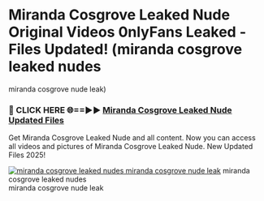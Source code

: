 # Miranda Cosgrove Leaked Nude Original Videos 0nlyFans Leaked - Files Updated! (miranda cosgrove leaked nudes<br>
miranda cosgrove nude leak)

<h3>🔴 CLICK HERE 🌐==►► <a href="https://tinyurl.com/2p9ay9w9" rel="nofollow">Miranda Cosgrove Leaked Nude Updated Files</a></h3>

Get Miranda Cosgrove Leaked Nude and all content. Now you can access all videos and pictures of Miranda Cosgrove Leaked Nude. New Updated Files 2025!

[![miranda cosgrove leaked nudes<br>
miranda cosgrove nude leak](https://i.imgur.com/KQgVmj3.gif)](https://tinyurl.com/2p9ay9w9)
miranda cosgrove leaked nudes<br>
miranda cosgrove nude leak
